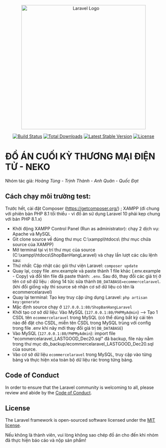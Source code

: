 <p align="center"><a href="https://laravel.com" target="_blank"><img src="https://raw.githubusercontent.com/laravel/art/master/logo-lockup/5%20SVG/2%20CMYK/1%20Full%20Color/laravel-logolockup-cmyk-red.svg" width="400" alt="Laravel Logo"></a></p>

<p align="center">
<a href="https://github.com/laravel/framework/actions"><img src="https://github.com/laravel/framework/workflows/tests/badge.svg" alt="Build Status"></a>
<a href="https://packagist.org/packages/laravel/framework"><img src="https://img.shields.io/packagist/dt/laravel/framework" alt="Total Downloads"></a>
<a href="https://packagist.org/packages/laravel/framework"><img src="https://img.shields.io/packagist/v/laravel/framework" alt="Latest Stable Version"></a>
<a href="https://packagist.org/packages/laravel/framework"><img src="https://img.shields.io/packagist/l/laravel/framework" alt="License"></a>
</p>

# ĐỒ ÁN CUỐI KỲ THƯƠNG MẠI ĐIỆN TỬ - NEKO

Nhóm tác giả: <i>Hoàng Tùng - Trịnh Thành - Anh Quân - Quốc Đạt</i>

## Cách chạy môi trường test:

Trước hết, cài đặt Composer (https://getcomposer.org/) ; XAMPP (đi chung với phiên bản PHP 8.1 tối thiểu - vì đồ án sử dụng Laravel 10 phải kẹp chung với bản PHP 8.1.x)

-   Khởi động XAMPP Control Panel (Run as administrator): chạy 2 dịch vụ: Apache và MySQL
-   Git clone source về đúng thư mục C:\xampp\htdocs\ (thư mục chứa source của XAMPP)
-   Mở terminal tại vị trí thư mục của source (C:\xampp\htdocs\ShopBanHangLaravel) và chạy lần lượt các câu lệnh sau:
-   Thứ nhất: Cập nhật các gói thư viện Laravel: `composer update`
-   Quay lại, copy file .env.example và paste thành 1 file khác (.env.example - Copy) và đổi tên file đã paste thành: `.env`. Sau đó, thay đổi các giá trị ở tên cơ sở dữ liệu : dòng 14 tức sửa thành `DB_DATABASE=ecommercelaravel`. (khi đổi giống vậy thì source sẽ nhận cơ sở dữ liệu có tên là ecommercelaravel)
-   Quay lại terminal: Tạo key truy cập ứng dụng Laravel: `php artisan key:generate`
-   Mặc định source chạy ở `127.0.0.1:80/ShopBanHangLaravel`
-   Khởi tạo cơ sở dữ liệu: Vào MySQL (`127.0.0.1:80/PHPMyAdmin`) --> Tạo 1 CSDL tên `ecommercelaravel` trong MySQL (có thể dùng bất kỳ cái tên nào để đặt cho CSDL, miễn tên CSDL trong MySQL trùng với config trong file .env khi nãy mới thay đổi giá trị `DB_DATABASE`)
-   Vào MySQL (`127.0.0.1:80/PHPMyAdmin`): import file "ecommercelaravel_LASTGOOD_Dec20.sql" đã backup, file này nằm trong thư mục db_backup/ecommercelaravel_LASTGOOD_Dec20.sql của source.
-   Vào cơ sở dữ liệu `ecommercelaravel` trong MySQL, truy cập vào từng bảng và thực hiện xóa toàn bộ dữ liệu rác trong từng bảng.

## Code of Conduct

In order to ensure that the Laravel community is welcoming to all, please review and abide by the [Code of Conduct](https://laravel.com/docs/contributions#code-of-conduct).

## License

The Laravel framework is open-sourced software licensed under the [MIT license](https://opensource.org/licenses/MIT).

Nếu không là thành viên, vui lòng không sao chép đồ án cho đến khi nhóm đã thực hiện báo cáo và nộp sản phẩm!

